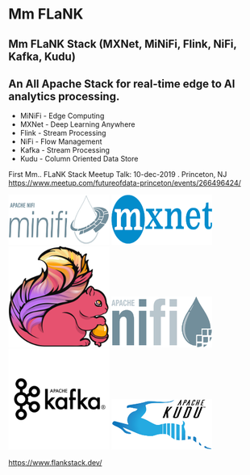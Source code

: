 # Mm FLaNK

## Mm FLaNK Stack (MXNet, MiNiFi, Flink, NiFi, Kafka, Kudu)

## An All Apache Stack for real-time edge to AI analytics processing.

* MiNiFi - Edge Computing
* MXNet - Deep Learning Anywhere
* Flink - Stream Processing
* NiFi - Flow Management
* Kafka - Stream Processing
* Kudu - Column Oriented Data Store

First Mm.. FLaNK Stack Meetup Talk:   10-dec-2019 . Princeton, NJ https://www.meetup.com/futureofdata-princeton/events/266496424/

<img src="minifi.png" alt="Apache NiFi - MiNiFi" width="200" height="100">   <img src="mxnet.png" alt="Apache MXNet" width="200" height="100"> <img src="flink.png" alt="Apache Flink" width="200" height="200"> <img src="nifi.png" alt="Apache NiFi" width="200" height="100"> <img src="kafka.png" alt="Apache Kafka" width="200" height="200"> <img src="kudu.png" alt="Apache Kudu" width="200" height="100">


https://www.flankstack.dev/
